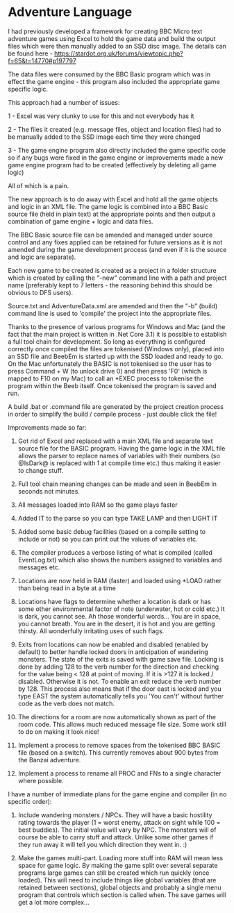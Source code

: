 # Adventure Language

I had previously developed a framework for creating BBC Micro text adventure games using Excel to hold the game data and build the output files which were then manually added to an SSD disc image. The details can be found here - https://stardot.org.uk/forums/viewtopic.php?f=65&t=14770#p197797

The data files were consumed by the BBC Basic program which was in effect the game engine - this program also included the appropriate game specific logic.

This approach had a number of issues:

1 - Excel was very clunky to use for this and not everybody has it

2 - The files it created (e.g. message files, object and location files) had to be manually added to the SSD image each time they were changed

3 - The game engine program also directly included the game specific code so if any bugs were fixed in the game engine or improvements made a new game engine program had to be created (effectively by deleting all game logic)

All of which is a pain. 

The new approach is to do away with Excel and hold all the game objects and logic in an XML file. The game logic is combined into a BBC Basic source file (held in plain text) at the appropriate points and then output a combination of game engine + logic and data files.

The BBC Basic source file can be amended and managed under source control and any fixes applied can be retained for future versions as it is not amended during the game development process (and even if it is the source and logic are separate).

Each new game to be created is created as a project in a folder structure which is created by calling the "-new" command line with a path and project name (preferably kept to 7 letters - the reasoning behind this should be obvious to DFS users). 

Source.txt and AdventureData.xml are amended and then the "-b" (build) command line is used to 'compile' the project into the appropriate files.

Thanks to the presence of various programs for Windows and Mac (and the fact that the main project is written in .Net Core 3.1) it is possible to establish a full tool chain for development. So long as everything is configured correctly once compiled the files are tokenised (Windows only), placed into an SSD file and BeebEm is started up with the SSD loaded and ready to go. On the Mac unfortunately the BASIC is not tokenised so the user has to press Command + W (to unlock drive 0) and then press 'F0' (which is mapped to F10 on my Mac) to call an *EXEC process to tokenise the program within the Beeb itself. Once tokenised the program is saved and run.

A build .bat or .command file are generated by the project creation process in order to simplify the build / compile process - just double click the file!

Improvements made so far:

1) Got rid of Excel and replaced with a main XML file and separate text source file for the BASIC program. Having the game logic in the XML file allows the parser to replace names of variables with their numbers (so @IsDark@ is replaced with 1 at compile time etc.) thus making it easier to change stuff.

2) Full tool chain meaning changes can be made and seen in BeebEm in seconds not minutes.

3) All messages loaded into RAM so the game plays faster

4) Added IT to the parse so you can type TAKE LAMP and then LIGHT IT

5) Added some basic debug facilities (based on a compile setting to include or not) so you can print out the values of variables etc.

6) The compiler produces a verbose listing of what is compiled (called EventLog.txt) which also shows the numbers assigned to variables and messages etc.

7) Locations are now held in RAM (faster) and loaded using *LOAD rather than being read in a byte at a time

8) Locations have flags to determine whether a location is dark or has some other environmental factor of note (underwater, hot or cold etc.)
It is dark, you cannot see. Ah those wonderful words...
You are in space, you cannot breath. You are in the desert, it is hot and you are getting thirsty.
All wonderfully irritating uses of such flags.

9) Exits from locations can now be enabled and disabled (enabled by default) to better handle locked doors in anticipation of wandering monsters. The state of the exits is saved with game save file.
Locking is done by adding 128 to the verb number for the direction and checking for the value being < 128 at point of moving. If it is >127 it is locked / disabled. Otherwise it is not. To enable an exit reduce the verb number by 128.
This process also means that if the door east is locked and you type EAST the system automatically tells you 'You can't' without further code as the verb does not match.

10) The directions for a room are now automatically shown as part of the room code. This allows much reduced message file size. Some work still to do on making it look nice!

11) Implement a process to remove spaces from the tokenised BBC BASIC file (based on a switch). This currently removes about 900 bytes from the Banzai adventure.

12) Implement a process to rename all PROC and FNs to a single character where possible.

I have a number of immediate plans for the game engine and compiler (in no specific order):

1) Include wandering monsters / NPCs.
They will have a basic hostility rating towards the player (1 = worst enemy, attack on sight while 100 = best buddies). The initial value will vary by NPC.
The monsters will of course be able to carry stuff and attack.
Unlike some other games if they run away it will tell you which direction they went in. :)

2) Make the games multi-part.
Loading more stuff into RAM will mean less space for game logic. By making the game split over several separate programs large games can still be created which run quickly (once loaded).
This will need to include things like global variables (that are retained between sections), global objects and probably a single menu program that controls which section is called when.
The save games will get a lot more complex...
